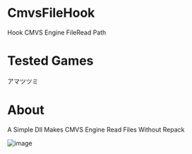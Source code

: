 # CmvsFileHook
Hook CMVS Engine FileRead Path

# Tested Games
アマツツミ  

# About
A Simple Dll Makes CMVS Engine Read Files Without Repack  

![image](https://github.com/Dir-A/CmvsFileHook/blob/main/test.png)
